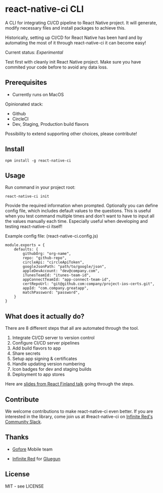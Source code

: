 # react-native-ci CLI

A CLI for integrating CI/CD pipeline to React Native project.
It will generate, modify necessary files and install packages 
to achieve this.

Historically, setting up CI/CD for React Native has been hard and
by automating the most of it through react-native-ci it can become
easy!

Current status: *Experimental*

Test first with cleanly init React Native project.
Make sure you have commited your code before to avoid any data loss.

## Prerequisites

- Currently runs on MacOS

Opinionated stack:

- Github
- CircleCI
- Dev, Staging, Production build flavors

Possibility to extend supporting other choices, please contribute!

## Install

```
npm install -g react-native-ci
```

## Usage

Run command in your project root:

```
react-native-ci init
```

Provide the required information when prompted. Optionally you can define config file, which includes
default values to the questions. This is useful when you test command multiple times and don't want
to have to input all the values manually each time. Especially useful when developing and testing
react-native-ci itself!

Example config file: (react-native-ci.config.js)

```
module.exports = {
    defaults: {
        githubOrg: "org-name",
        repo: "github-repo",
        circleApi: "circleApiToken",
        googleJsonPath: "path/to/google/json",
        appleDevAccount: "dev@company.com",
        iTunesTeamId: "itunes-team-id",
        appConnectTeamId: "app-connect-team-id",
        certRepoUrl: "git@github.com:company/project-ios-certs.git",
        appId: "com.company.greatapp",
        matchPassword: "password",
    }
}

```

## What does it actually do?

There are 8 different steps that all are automated through the tool.

1) Integrate CI/CD server to version control
2) Configure CI/CD server pipelines
3) Add build flavors to app
4) Share secrets
5) Setup app signing & certificates
6) Handle updating version numbering
7) Icon badges for dev and staging builds
8) Deployment to app stores

Here are [slides from React Finland talk](docs/ReactFinland-RN-CICD.pdf) going through the steps.

## Contribute

We welcome contributions to make react-native-ci even better. 
If you are interested in the library, come join us
at #react-native-ci on [Infinite Red's Community Slack](http://community.infinite.red/).
 
## Thanks

- [Gofore](https://www.gofore.com) Mobile team

- [Infinite Red](https://infinite.red/) for [Gluegun](https://infinitered.github.io/gluegun/#/)


## License

MIT - see LICENSE

